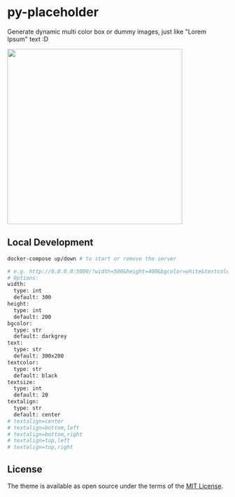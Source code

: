 # py-placeholder

Generate dynamic multi color box or dummy images, just like "Lorem Ipsum" text :D

<img src="https://raw.githubusercontent.com/salmanwaheed/python-placeholder/master/screenshot.png" width="400">

## Local Development

```bash
docker-compose up/down # to start or remove the server

# e.g. http://0.0.0.0:5000/?width=500&height=400&bgcolor=white&textcolor=black
# Options:
width:
  type: int
  default: 300
height:
  type: int
  default: 200
bgcolor:
  type: str
  default: darkgrey
text:
  type: str
  default: 300x200
textcolor:
  type: str
  default: black
textsize:
  type: int
  default: 20
textalign:
  type: str
  default: center
# textalign=center
# textalign=bottom,left
# textalign=bottom,right
# textalign=top,left
# textalign=top,right
```

## License
The theme is available as open source under the terms of the [MIT License](https://opensource.org/licenses/MIT).

